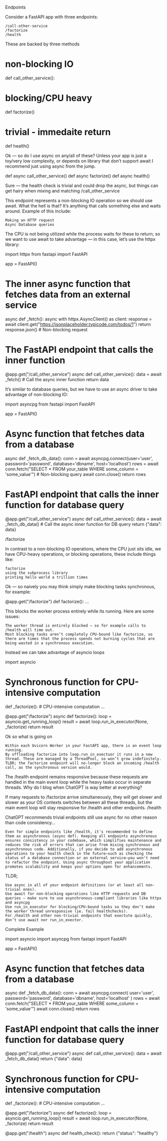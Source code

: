 Endpoints

Consider a FastAPI app with three endpoints:

    /call-other-service
    /factorize
    /health

These are backed by three methods

# non-blocking IO
def call_other_service():

# blocking/CPU heavy
def factorize()

# trivial - immedaite return
def health()

Ok — so do I use async on any/all of these? Unless your app is just a toy/very low complexity, or depends on library that don’t support await I recommend just using async from the jump.

def async call_other_service()
def async factorize()
def async health() 

Sure — the health check is trivial and could drop the async, but things can get hairy when mixing and matching
/call_other_service

This endpoint represents a non-blocking IO operation so we should use await. What the hell is that? It’s anything that calls something else and waits around. Example of this include:

    Making an HTTP request
    Async Database queries

The CPU is not being utilized while the process waits for these to return, so we want to use await to take advantage — in this case, let’s use the httpx library:

import httpx
from fastapi import FastAPI

app = FastAPI()

# The inner async function that fetches data from an external service
async def _fetch():
    async with httpx.AsyncClient() as client:
        response = await client.get("https://jsonplaceholder.typicode.com/todos/1")
        return response.json()  # Non-blocking request

# The FastAPI endpoint that calls the inner function
@app.get("/call_other_service")
async def call_other_service():
    data = await _fetch()  # Call the async inner function
    return data

It’s similar to database queries, but we have to use an async driver to take advantage of non-blocking IO:

import asyncpg
from fastapi import FastAPI

app = FastAPI()

# Async function that fetches data from a database
async def _fetch_db_data():
    conn = await asyncpg.connect(user='user', password='password', database='dbname', host='localhost')
    rows = await conn.fetch("SELECT * FROM your_table WHERE some_column = 'some_value'")  # Non-blocking query
    await conn.close()
    return rows

# FastAPI endpoint that calls the inner function for database query
@app.get("/call_other_service")
async def call_other_service():
    data = await _fetch_db_data()  # Call the async inner function for DB query
    return {"data": data}

/factorize

In contrast to a non-blocking IO operations, where the CPU just sits idle, we have CPU-heavy operations, or blocking operations, these include things like:

    factorize
    using the subprocess library
    printing hello world a trillion times

Ok — so naively you may think simply make blocking tasks synchronous, for example:

@app.get("/factorize")
def factorize():
   ...  

This blocks the worker process entirely while its running. Here are some issues:

    The worker thread is entirely blocked — so for example calls to /health will time out.
    Most blocking tasks aren’t completely CPU-bound like factorize, so there are times that the process spends not burning cycles that are being wasted in a synchronous execution.

Instead we can take advantage of asyncio loops

import asyncio

# Synchronous function for CPU-intensive computation
def _factorize():
    # CPU-intensive computation
    ...

@app.get("/factorize")
async def factorize():
    loop = asyncio.get_running_loop()
    result = await loop.run_in_executor(None, _factorize)
    return result

Ok so what is going on

    Within each Uvicorn Worker in your FastAPI app, there is an event loop running.
    By offloading factorize into loop.run_in_exectuor it runs in a new thread. These are managed by a ThreadPool, so won’t grow indefinitely.
    TLDR; the factorize endpoint will no-longer block an incoming /health call, as the synchronous version would.

The /health endpoint remains responsive because these requests are handled in the main event loop while the heavy tasks occur in separate threads.
Why do I blog when ChatGPT is way better at everything?

If many requests to /factorize arrive simultaneously, they will get slower and slower as your OS contexts switches between all these threads, but the main event loop will stay responsive for /health and other endpoints.
/health

ChatGPT recommends trivial endpoints still use async for no other reason than code consistency…

    Even for simple endpoints like /health, it's recommended to define them as asynchronous (async def). Keeping all endpoints asynchronous ensures consistency in your codebase, which simplifies maintenance and reduces the risk of errors that can arise from mixing synchronous and asynchronous code. Additionally, if you decide to add asynchronous operations to your health check in the future—such as checking the status of a database connection or an external service—you won't need to refactor the endpoint. Using async throughout your application promotes scalability and keeps your options open for enhancements.

TLDR;

    Use async in all of your endpoint definitions (or at least all non-trivial ones).
    Use await for non-blocking operations like HTTP requests and DB queries — make sure to use asynchronous-compliant libraries like httpx and asyncpg
    Use run_in_executor for blocking/CPU-bound tasks so they don’t make the worker thread unresponsive (ie. fail healthchecks).
    For /health and other non-trivial endpoints that exectute quickly, don’t use await nor run_in_exector.

Complete Example

import asyncio
import asyncpg
from fastapi import FastAPI

app = FastAPI()

# Async function that fetches data from a database
async def _fetch_db_data():
    conn = await asyncpg.connect(
        user='user',
        password='password',
        database='dbname',
        host='localhost'
    )
    rows = await conn.fetch("SELECT * FROM your_table WHERE some_column = 'some_value'")
    await conn.close()
    return rows

# FastAPI endpoint that calls the inner function for database query
@app.get("/call_other_service")
async def call_other_service():
    data = await _fetch_db_data()
    return {"data": data}

# Synchronous function for CPU-intensive computation
def _factorize():
    # CPU-intensive computation
    ...

@app.get("/factorize")
async def factorize():
    loop = asyncio.get_running_loop()
    result = await loop.run_in_executor(None, _factorize)
    return result

@app.get("/health")
async def health_check():
    return {"status": "healthy"}